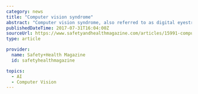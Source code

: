 ```yaml
---
category: news
title: "Computer vision syndrome"
abstract: "Computer vision syndrome, also referred to as digital eyestrain, encompasses a group of vision-related problems that result from prolonged computer, tablet, e-reader and smartphone use, according to the American Optometric Association. With the average ..."
publishedDateTime: 2017-07-31T16:04:00Z
sourceUrl: https://www.safetyandhealthmagazine.com/articles/15991-computer-vision-syndrome
type: article

provider:
  name: Safety+Health Magazine
  id: safetyhealthmagazine

topics:
  - AI
  - Computer Vision
---
```

